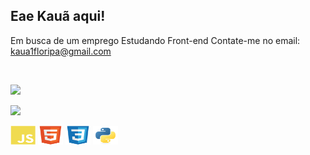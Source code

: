 ## Eae Kauã aqui!


Em busca de um emprego
Estudando Front-end
Contate-me no email: kaua1floripa@gmail.com


<div style="display: inline_block"><br>
  
  <a href="https://www.linkedin.com/in/kau%C3%A3-klein-3a461524a/" target="_blank"><img src="https://img.shields.io/badge/-LinkedIn-%230077B5?style=for-the-badge&logo=linkedin&logoColor=white" target="_blank">
    
    
  <a href="https://instagram.com/kaua.klein3968" target="_blank"><img src="https://img.shields.io/badge/-Instagram-%23E4405F?style=for-the-badge&logo=instagram&logoColor=white" target="_blank"></a>
  
  <img align="center" alt="Kaua-Js" height="30" width="40" 
    src="https://raw.githubusercontent.com/devicons/devicon/master/icons/javascript/javascript-plain.svg">
  <img align="center" alt="Kaua-Ts" height="30" width="40"    
  src="https://raw.githubusercontent.com/devicons/devicon/master/icons/html5/html5-original.svg">
  <img align="center" alt="Kaua-CSS" height="30" width="40" 
  src="https://raw.githubusercontent.com/devicons/devicon/master/icons/css3/css3-original.svg">
  <img align="center" alt="Kaua-Python" height="30" width="40" 
  src="https://raw.githubusercontent.com/devicons/devicon/master/icons/python/python-original.svg">
  
       
     
 
</div>
